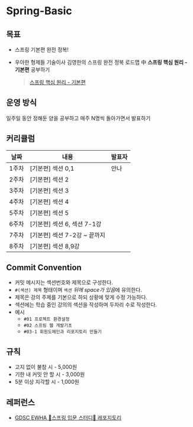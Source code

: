 # Spring-Basic

## 목표
- 스프링 기본편 완전 정복!
- 우아한 형제들 기술이사 김영한의 스프링 완전 정복 로드맵 中 **스프링 핵심 원리 - 기본편** 공부하기
   <br>
  
  > [스프링 핵심 원리 - 기본편](https://www.inflearn.com/course/%EC%8A%A4%ED%94%84%EB%A7%81-%ED%95%B5%EC%8B%AC-%EC%9B%90%EB%A6%AC-%EA%B8%B0%EB%B3%B8%ED%8E%B8/dashboard)

## 운영 방식
일주일 동안 정해둔 양을 공부하고 매주 N명씩 돌아가면서 발표하기
  
  
## 커리큘럼
|날짜|내용|발표자|
|---|---|---|
|1주차|[기본편] 섹션 0,1|안나|
|2주차|[기본편] 섹션 2|
|3주차|[기본편] 섹션 3|
|4주차|[기본편] 섹션 4|
|5주차|[기본편] 섹션 5|
|6주차|[기본편] 섹션 6, 섹션 7-1강|
|7주차|[기본편] 섹션 7-2강 ~ 끝까지|
|8주차|[기본편] 섹션 8,9강|

## Commit Convention
- 커밋 메시지는 섹션번호와 제목으로 구성한다.
- `#(섹션) 제목` 형태이며 `섹션` *뒤에 space가 있음*에 유의한다.
- 제목은 강의 주제를 기본으로 하되 상황에 맞게 수정 가능하다.
- 섹션에는 학습 중인 강의의 섹션을 작성하며 두자리 수로 작성한다.
- 예시
    - `#01 프로젝트 환경설정`
    - `#02 스프링 웹 개발기초`
    - `#03-1 회원도메인과 리포지토리 만들기`

## 규칙
- 고지 없이 불참 시 - 5,000원
- 기한 내 커밋 안 할 시 - 3,000원
- 5분 이상 지각할 시 - 1,000원

## 레퍼런스
- [GDSC EWHA 🌱스프링 입문 스터디🌱 레포지토리](https://github.com/gdscewha-3rd/Study-Spring?tab=readme-ov-file)
